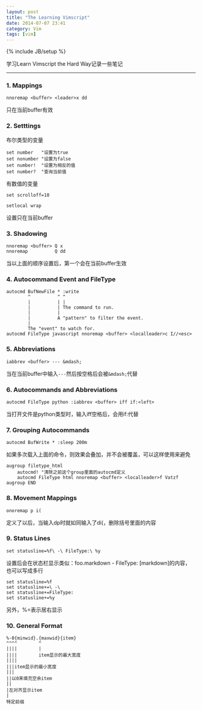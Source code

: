 ```yaml
---
layout: post
title: "The Learning Vimscript"
date: 2014-07-07 23:41
category: Vim
tags: [vim]
---
```

{% include JB/setup %}

学习Learn Vimscript the Hard Way记录一些笔记

------

### 1. Mappings

    nnoremap <buffer> <leader>x dd

只在当前buffer有效

### 2. Setttings
布尔类型的变量

    set number   "设置为true
    set nonumber "设置为false
    set number!  "设置为相反的值
    set number?  "查询当前值

有数值的变量

    set scrolloff=10

    setlocal wrap

设置只在当前buffer

### 3. Shadowing

    nnoremap <buffer> Q x
    nnoremap          Q dd

当以上面的顺序设置后，第一个会在当前buffer生效

### 4. Autocommand Event and FileType

    autocmd BufNewFile * :write
            ^          ^ ^
            |          | |
            |          | The command to run.
            |          |
            |          A "pattern" to filter the event.
            |
            The "event" to watch for.
    autocmd FileType javascript nnoremap <buffer> <localleader>c I//<esc>

### 5. Abbreviations

    iabbrev <buffer> --- &mdash;

当在当前buffer中输入`---`然后按空格后会被`&mdash;`代替

### 6. Autocommands and Abbreviations

    autocmd FileType python :iabbrev <buffer> iff if:<left>

当打开文件是python类型时，输入iff空格后，会用if:<left>代替

### 7. Grouping Autocommands

    autocmd BufWrite * :sleep 200m

如果多次载入上面的命令，则效果会叠加，并不会被覆盖，可以这样使用来避免

    augroup filetype_html
        autocmd! "清除之前这个group里面的autocmd定义
        autocmd FileType html nnoremap <buffer> <localleader>f Vatzf
    augroup END

### 8. Movement Mappings

    onoremap p i(

定义了以后，当输入dp时就如同输入了di(，删除括号里面的内容

### 9. Status Lines

    set statusline=%f\ -\ FileType:\ %y

设置后会在状态栏显示类似：foo.markdown - FileType: [markdown]的内容，
也可以写成多行

    set statusline=%f
    set statusline+=\ -\ 
    set statusline+=FileType:
    set statusline+=%y

另外，%=表示居右显示

### 10. General Format

    %-0{minwid}.{maxwid}{item}
    ^^^^        ^
    ||||        |
    ||||        item显示的最大宽度
    ||||
    |||item显示的最小宽度
    |||
    ||以0来填充空余item
    ||
    |左对齐显示item
    |
    特定前缀
